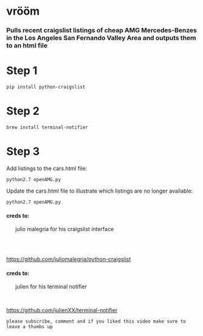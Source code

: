# vrööm
### Pulls recent craigslist listings of cheap AMG Mercedes-Benzes in the Los Angeles San Fernando Valley Area and outputs them to an html file

# Step 1
```
pip install python-craigslist
```
# Step 2
```
brew install terminal-notifier
```
# Step 3
Add listings to the cars.html file:
```
python2.7 openAMG.py 
```
Update the cars.html file to illustrate which listings are no longer available:
```
python2.7 openAMG.py
````

#### creds to: 
&nbsp;&nbsp;&nbsp;&nbsp;&nbsp;&nbsp;julio malegria for his craigslist interface</p><br>
&nbsp;&nbsp;&nbsp;&nbsp;&nbsp;&nbsp;<p>https://github.com/juliomalegria/python-craigslist</p>

#### creds to: 
&nbsp;&nbsp;&nbsp;&nbsp;&nbsp;&nbsp;julien for his terminal notifier

&nbsp;&nbsp;&nbsp;&nbsp;&nbsp;&nbsp;<p>https://github.com/julienXX/terminal-notifier </p>

```
please subscribe, comment and if you liked this video make sure to leave a thumbs up
```



